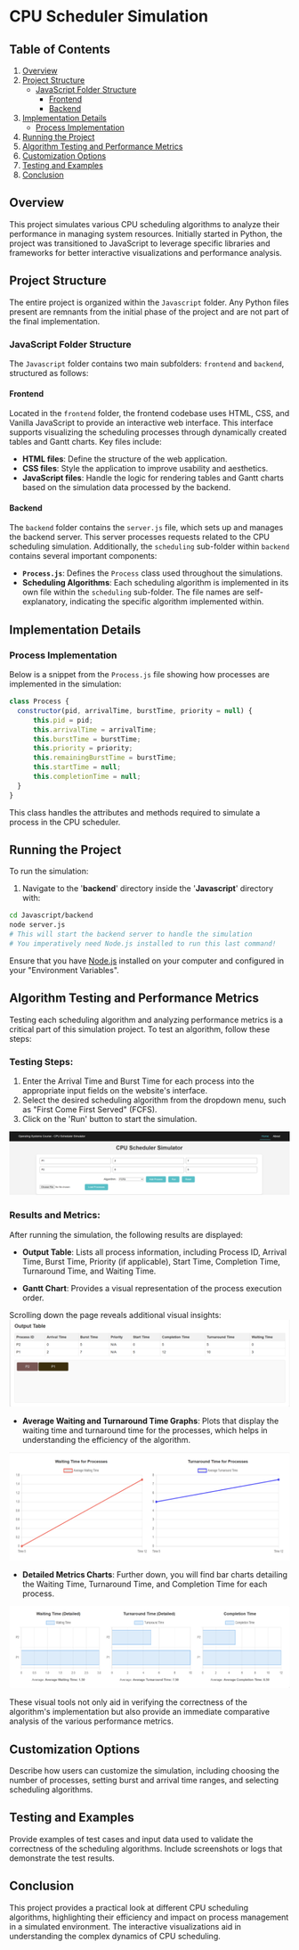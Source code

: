 # CPU Scheduler Simulation

## Table of Contents
1. [Overview](#overview)
2. [Project Structure](#project-structure)
   - [JavaScript Folder Structure](#javascript-folder-structure)
     - [Frontend](#frontend)
     - [Backend](#backend)
3. [Implementation Details](#implementation-details)
   - [Process Implementation](#process-implementation)
4. [Running the Project](#running-the-project)
5. [Algorithm Testing and Performance Metrics](#algorithm-testing-and-performance-metrics)
6. [Customization Options](#customization-options)
7. [Testing and Examples](#testing-and-examples)
8. [Conclusion](#conclusion)

## Overview
This project simulates various CPU scheduling algorithms to analyze their performance in managing system resources. Initially started in Python, the project was transitioned to JavaScript to leverage specific libraries and frameworks for better interactive visualizations and performance analysis.

## Project Structure

The entire project is organized within the `Javascript` folder. Any Python files present are remnants from the initial phase of the project and are not part of the final implementation.

### JavaScript Folder Structure

The `Javascript` folder contains two main subfolders: `frontend` and `backend`, structured as follows:

#### Frontend
Located in the `frontend` folder, the frontend codebase uses HTML, CSS, and Vanilla JavaScript to provide an interactive web interface. This interface supports visualizing the scheduling processes through dynamically created tables and Gantt charts. Key files include:
- **HTML files**: Define the structure of the web application.
- **CSS files**: Style the application to improve usability and aesthetics.
- **JavaScript files**: Handle the logic for rendering tables and Gantt charts based on the simulation data processed by the backend.

#### Backend
The `backend` folder contains the `server.js` file, which sets up and manages the backend server. This server processes requests related to the CPU scheduling simulation. Additionally, the `scheduling` sub-folder within `backend` contains several important components:
- **`Process.js`**: Defines the `Process` class used throughout the simulations.
- **Scheduling Algorithms**: Each scheduling algorithm is implemented in its own file within the `scheduling` sub-folder. The file names are self-explanatory, indicating the specific algorithm implemented within.

## Implementation Details

### Process Implementation

Below is a snippet from the `Process.js` file showing how processes are implemented in the simulation:

```javascript
class Process {
  constructor(pid, arrivalTime, burstTime, priority = null) {
      this.pid = pid;
      this.arrivalTime = arrivalTime;
      this.burstTime = burstTime;
      this.priority = priority;
      this.remainingBurstTime = burstTime;
      this.startTime = null;
      this.completionTime = null;
  }
}
```

This class handles the attributes and methods required to simulate a process in the CPU scheduler.

## Running the Project

To run the simulation:

1. Navigate to the '**backend**' directory inside the '**Javascript**' directory with:

```bash
cd Javascript/backend
node server.js
# This will start the backend server to handle the simulation
# You imperatively need Node.js installed to run this last command!
```

Ensure that you have [Node.js](https://nodejs.org/en/download) installed on your computer and configured in your "Environment Variables".

## Algorithm Testing and Performance Metrics

Testing each scheduling algorithm and analyzing performance metrics is a critical part of this simulation project. To test an algorithm, follow these steps:

### Testing Steps:
1. Enter the Arrival Time and Burst Time for each process into the appropriate input fields on the website's interface.
2. Select the desired scheduling algorithm from the dropdown menu, such as "First Come First Served" (FCFS).
3. Click on the 'Run' button to start the simulation.

![Input Interface](Javascript/frontend/images/input_interface.png)
### Results and Metrics:
After running the simulation, the following results are displayed:

- **Output Table**: Lists all process information, including Process ID, Arrival Time, Burst Time, Priority (if applicable), Start Time, Completion Time, Turnaround Time, and Waiting Time.

- **Gantt Chart**: Provides a visual representation of the process execution order.

Scrolling down the page reveals additional visual insights:
![Output Table](Javascript/frontend/images/output_table.png)

- **Average Waiting and Turnaround Time Graphs**: Plots that display the waiting time and turnaround time for the processes, which helps in understanding the efficiency of the algorithm.

![Average Times Plotted](Javascript/frontend/images/avg_waiting_ta_times.png)

- **Detailed Metrics Charts**: Further down, you will find bar charts detailing the Waiting Time, Turnaround Time, and Completion Time for each process.

![Detailed Metrics Charts](Javascript/frontend/images/detailed_charts.png)

These visual tools not only aid in verifying the correctness of the algorithm's implementation but also provide an immediate comparative analysis of the various performance metrics.


## Customization Options

Describe how users can customize the simulation, including choosing the number of processes, setting burst and arrival time ranges, and selecting scheduling algorithms.

## Testing and Examples

Provide examples of test cases and input data used to validate the correctness of the scheduling algorithms. Include screenshots or logs that demonstrate the test results.

## Conclusion

This project provides a practical look at different CPU scheduling algorithms, highlighting their efficiency and impact on process management in a simulated environment. The interactive visualizations aid in understanding the complex dynamics of CPU scheduling.